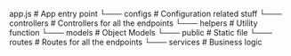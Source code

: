 app.js # App entry point
└─── configs # Configuration related stuff
└─── controllers # Controllers for all the endpoints
└─── helpers # Utility function
└─── models # Object Models
└─── public # Static file
└─── routes # Routes for all the endpoints
└─── services # Business logic
